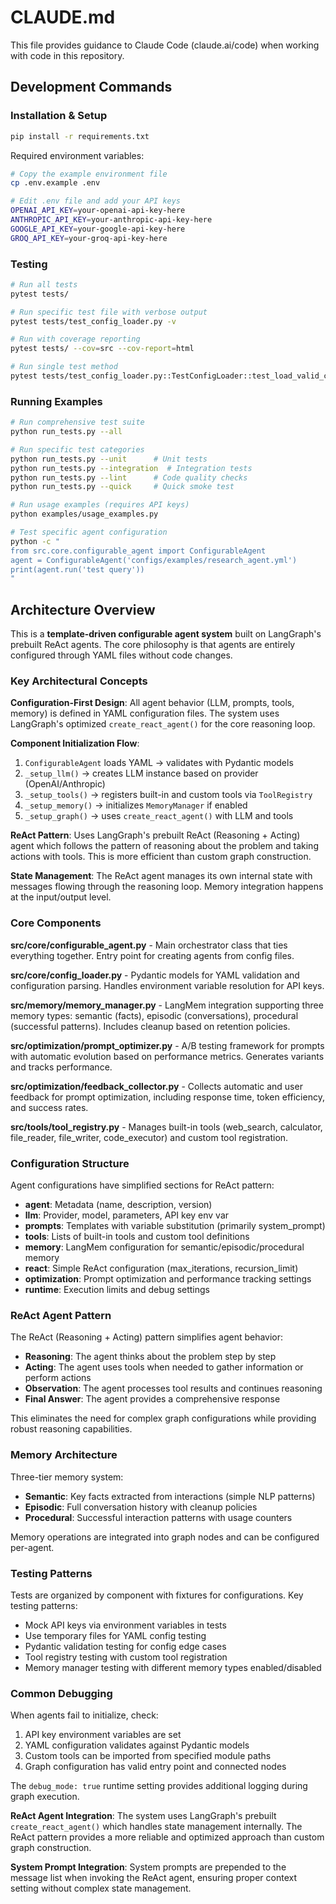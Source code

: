 # CLAUDE.md

This file provides guidance to Claude Code (claude.ai/code) when working with code in this repository.

## Development Commands

### Installation & Setup
```bash
pip install -r requirements.txt
```

Required environment variables:
```bash
# Copy the example environment file
cp .env.example .env

# Edit .env file and add your API keys
OPENAI_API_KEY=your-openai-api-key-here
ANTHROPIC_API_KEY=your-anthropic-api-key-here
GOOGLE_API_KEY=your-google-api-key-here
GROQ_API_KEY=your-groq-api-key-here
```

### Testing
```bash
# Run all tests
pytest tests/

# Run specific test file with verbose output
pytest tests/test_config_loader.py -v

# Run with coverage reporting
pytest tests/ --cov=src --cov-report=html

# Run single test method
pytest tests/test_config_loader.py::TestConfigLoader::test_load_valid_config -v
```

### Running Examples
```bash
# Run comprehensive test suite
python run_tests.py --all

# Run specific test categories
python run_tests.py --unit      # Unit tests
python run_tests.py --integration  # Integration tests
python run_tests.py --lint      # Code quality checks
python run_tests.py --quick     # Quick smoke test

# Run usage examples (requires API keys)
python examples/usage_examples.py

# Test specific agent configuration
python -c "
from src.core.configurable_agent import ConfigurableAgent
agent = ConfigurableAgent('configs/examples/research_agent.yml')
print(agent.run('test query'))
"
```

## Architecture Overview

This is a **template-driven configurable agent system** built on LangGraph's prebuilt ReAct agents. The core philosophy is that agents are entirely configured through YAML files without code changes.

### Key Architectural Concepts

**Configuration-First Design**: All agent behavior (LLM, prompts, tools, memory) is defined in YAML configuration files. The system uses LangGraph's optimized `create_react_agent()` for the core reasoning loop.

**Component Initialization Flow**:
1. `ConfigurableAgent` loads YAML → validates with Pydantic models
2. `_setup_llm()` → creates LLM instance based on provider (OpenAI/Anthropic)
3. `_setup_tools()` → registers built-in and custom tools via `ToolRegistry`
4. `_setup_memory()` → initializes `MemoryManager` if enabled
5. `_setup_graph()` → uses `create_react_agent()` with LLM and tools

**ReAct Pattern**: Uses LangGraph's prebuilt ReAct (Reasoning + Acting) agent which follows the pattern of reasoning about the problem and taking actions with tools. This is more efficient than custom graph construction.

**State Management**: The ReAct agent manages its own internal state with messages flowing through the reasoning loop. Memory integration happens at the input/output level.

### Core Components

**src/core/configurable_agent.py** - Main orchestrator class that ties everything together. Entry point for creating agents from config files.

**src/core/config_loader.py** - Pydantic models for YAML validation and configuration parsing. Handles environment variable resolution for API keys.

**src/memory/memory_manager.py** - LangMem integration supporting three memory types: semantic (facts), episodic (conversations), procedural (successful patterns). Includes cleanup based on retention policies.

**src/optimization/prompt_optimizer.py** - A/B testing framework for prompts with automatic evolution based on performance metrics. Generates variants and tracks performance.

**src/optimization/feedback_collector.py** - Collects automatic and user feedback for prompt optimization, including response time, token efficiency, and success rates.

**src/tools/tool_registry.py** - Manages built-in tools (web_search, calculator, file_reader, file_writer, code_executor) and custom tool registration.

### Configuration Structure

Agent configurations have simplified sections for ReAct pattern:

- **agent**: Metadata (name, description, version)
- **llm**: Provider, model, parameters, API key env var
- **prompts**: Templates with variable substitution (primarily system_prompt)
- **tools**: Lists of built-in tools and custom tool definitions
- **memory**: LangMem configuration for semantic/episodic/procedural memory
- **react**: Simple ReAct configuration (max_iterations, recursion_limit)
- **optimization**: Prompt optimization and performance tracking settings
- **runtime**: Execution limits and debug settings

### ReAct Agent Pattern

The ReAct (Reasoning + Acting) pattern simplifies agent behavior:

- **Reasoning**: The agent thinks about the problem step by step
- **Acting**: The agent uses tools when needed to gather information or perform actions
- **Observation**: The agent processes tool results and continues reasoning
- **Final Answer**: The agent provides a comprehensive response

This eliminates the need for complex graph configurations while providing robust reasoning capabilities.

### Memory Architecture

Three-tier memory system:
- **Semantic**: Key facts extracted from interactions (simple NLP patterns)
- **Episodic**: Full conversation history with cleanup policies
- **Procedural**: Successful interaction patterns with usage counters

Memory operations are integrated into graph nodes and can be configured per-agent.

### Testing Patterns

Tests are organized by component with fixtures for configurations. Key testing patterns:
- Mock API keys via environment variables in tests
- Use temporary files for YAML config testing
- Pydantic validation testing for config edge cases
- Tool registry testing with custom tool registration
- Memory manager testing with different memory types enabled/disabled

### Common Debugging

When agents fail to initialize, check:
1. API key environment variables are set
2. YAML configuration validates against Pydantic models
3. Custom tools can be imported from specified module paths
4. Graph configuration has valid entry point and connected nodes

The `debug_mode: true` runtime setting provides additional logging during graph execution.

**ReAct Agent Integration**: The system uses LangGraph's prebuilt `create_react_agent()` which handles state management internally. The ReAct pattern provides a more reliable and optimized approach than custom graph construction.

**System Prompt Integration**: System prompts are prepended to the message list when invoking the ReAct agent, ensuring proper context setting without complex state management.